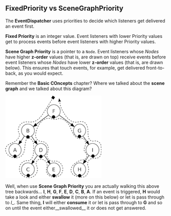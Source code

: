 ## FixedPriority vs SceneGraphPriority
The __EventDispatcher__ uses priorities to decide which listeners get delivered an event first.

__Fixed Priority__ is an integer value. Event listeners with lower Priority values get to process events before event listeners with higher Priority values.

__Scene Graph Priority__ is a pointer to a `Node`. Event listeners whose _Nodes_ have higher __z-order__ values (that is, are drawn on top) receive events before event listeners whose _Nodes_ have lower __z-order__ values (that is, are drawn below). This ensures that touch events, for example, get delivered front-to-back, as you would expect.

Remember the __Basic COncepts__ chapter? Where we talked about the __scene graph__ and we talked about this diagram?

![](../basic_concepts/basic_concepts-img/in-order-walk.png "in-order walk")

Well, when use __Scene Graph Priority__ you are actually walking this above tree
backwards... __I__, __H__, __G__, __F__, __E__, __D__, __C__, __B__, __A__. If
an event is triggered, __H__ would take a look and either __swallow__ it (more on this below) or let is pass through to _I__. Same thing, __I__ will either __consume__ it or let is pass through to __G__ and so on until the event either__swallowed__ it or does not get answered.
